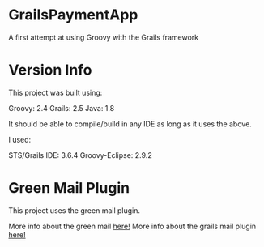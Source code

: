 # GrailsPaymentApp
A first attempt at using Groovy with the Grails framework

# Version Info
This project was built using:

Groovy: 2.4
Grails: 2.5
Java: 1.8

It should be able to compile/build in any IDE as long as it uses the above.

I used:

STS/Grails IDE: 3.6.4
Groovy-Eclipse: 2.9.2


# Green Mail Plugin
This project uses the green mail plugin.

More info about the green mail [here!](https://grails.org/plugin/greenmail)
More info about the grails mail plugin [here!](https://grails.org/plugin/mail)
